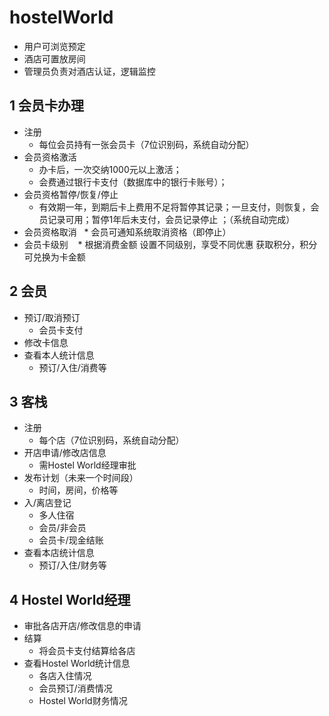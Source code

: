 # hostelWorld

* 用户可浏览预定
* 酒店可置放房间
* 管理员负责对酒店认证，逻辑监控


1 会员卡办理
---------------------
* 注册
    * 每位会员持有一张会员卡（7位识别码，系统自动分配）
* 会员资格激活
    * 办卡后，一次交纳1000元以上激活；
    * 会费通过银行卡支付（数据库中的银行卡账号）；
* 会员资格暂停/恢复/停止
    * 有效期一年，到期后卡上费用不足将暂停其记录；一旦支付，则恢复，会员记录可用；暂停1年后未支付，会员记录停止 ；（系统自动完成）
* 会员资格取消
    * 会员可通知系统取消资格（即停止）
* 会员卡级别
    * 根据消费金额
        设置不同级别，享受不同优惠
        获取积分，积分可兑换为卡金额
      
2 会员
---------------------
* 预订/取消预订
    * 会员卡支付
* 修改卡信息
* 查看本人统计信息
    * 预订/入住/消费等

3 客栈
---------------------
* 注册
    * 每个店（7位识别码，系统自动分配）
* 开店申请/修改店信息
    * 需Hostel World经理审批
* 发布计划（未来一个时间段）
    * 时间，房间，价格等
* 入/离店登记
    * 多人住宿
    * 会员/非会员
    * 会员卡/现金结账
* 查看本店统计信息
    * 预订/入住/财务等

4 Hostel World经理
---------------------
* 审批各店开店/修改信息的申请
* 结算
    * 将会员卡支付结算给各店
* 查看Hostel World统计信息
    * 各店入住情况
    * 会员预订/消费情况
    * Hostel World财务情况
